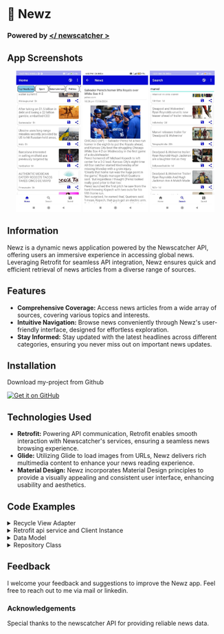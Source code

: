 # :newspaper: Newz
### Powered by [</ newscatcher >](https://newscatcherapi.com/)
## App Screenshots
<p align="center">
  <img src="Screenshots/msg1156419689-2195.jpg" width="30%" />
  <img src="Screenshots/msg1156419689-2197.jpg" width="30%" />
  <img src="Screenshots/msg1156419689-2188.jpg" width="30%" />
</p>

## Information
Newz is a dynamic news application powered by the Newscatcher API, offering users an immersive experience in accessing global news. Leveraging Retrofit for seamless API integration, Newz ensures quick and efficient retrieval of news articles from a diverse range of sources.

## Features
- **Comprehensive Coverage:** Access news articles from a wide array of sources, covering various topics and interests.
- **Intuitive Navigation:** Browse news conveniently through Newz's user-friendly interface, designed for effortless exploration.
- **Stay Informed:** Stay updated with the latest headlines across different categories, ensuring you never miss out on important news updates.
  
## Installation

Download my-project from Github

[<img src="https://github.com/machiav3lli/oandbackupx/blob/034b226cea5c1b30eb4f6a6f313e4dadcbb0ece4/badge_github.png"
    alt="Get it on GitHub"
    height="80">](https://github.com/TheCodeSmith404/Newz/releases/tag/v1.0)

## Technologies Used
- **Retrofit:** Powering API communication, Retrofit enables smooth interaction with Newscatcher's services, ensuring a seamless news browsing experience.
- **Glide:** Utilizing Glide to load images from URLs, Newz delivers rich multimedia content to enhance your news reading experience.
- **Material Design:** Newz incorporates Material Design principles to provide a visually appealing and consistent user interface, enhancing usability and aesthetics.

## Code Examples
<details><Summary>Recycle View Adapter</Summary>
  
  - Android uses Recycle view or lazy layout(for compose) to populate  large number of items.
  - When working with xml layout we need a adapter to bind the view objects with data to allow users to seamlessly scroll throught the content.

```java
\\ Please explore the repository for complete class

public class NewsAdapter extends RecyclerView.Adapter<NewsAdapter.ViewHolder> {
    private List<News> allNews;
    private Context context;
    private NewsItemBinding binding;
    private NewItemClickListner clickListner;
    private LocalDateTime current=LocalDateTime.now();
    private int viewType;
    
    public NewsAdapter(List<News> allNews, Context context,int viewType,NewItemClickListner clickListner) {
        this.allNews = allNews;
        this.context = context;
        this.clickListner=clickListner;
        this.viewType=viewType;
    }

    @NonNull
    @Override
    public NewsAdapter.ViewHolder onCreateViewHolder(@NonNull ViewGroup parent, int viewType) {
        LayoutInflater inflater = LayoutInflater.from(parent.getContext());
        binding= NewsItemBinding.inflate(inflater,parent,false);
        return new ViewHolder(binding,viewType,clickListner);
    }

    @Override
    public void onBindViewHolder(@NonNull NewsAdapter.ViewHolder holder, int position) {
        News news=allNews.get(position);
        holder.title.setText(news.getTitle());
        holder.date.setText(getHours(news.getDate());
        String src=news.getCleanUrl();
        String sub=src.substring(0,src.indexOf('.'));
        holder.source.setText(String.format("%s%s", String.valueOf(src.charAt(0)).toUpperCase(), src.substring(1, sub.length())));

        ImageView imageView=holder.image;
        String imageUrl=news.getMedia();
        Glide.with(context)
                .load(imageUrl)
                .apply(new RequestOptions()
                        .placeholder(R.mipmap.image_holder_foreground) // Placeholder image
                        .error(R.mipmap.image_not_found_foreground)
                        .centerCrop()// Error image in case of loading failure
                )
                .into(imageView);
    }
    @Override
    public int getItemViewType(int position) {
        return viewType;
    }
    @Override
    public int getItemCount() {
        if(allNews!=null)
            return allNews.size();
        else 
            return 0;
    }
}
```
</details>
<details><Summary>Retrofit api service and Client Instance</Summary>

- ClientInstance to create a singleton Retrofit Instance to make http requests
```java
  public class ClientInstance {
    private static Retrofit retrofit;
    private static final String BASE_URL = "https://api.newscatcherapi.com/v2/";

    public static Retrofit getRetrofitInstance() {
        if (retrofit == null) {
            retrofit = new Retrofit.Builder()
                    .baseUrl(BASE_URL)
                    .addConverterFactory(GsonConverterFactory.create())
                    .build();
        }
        return retrofit;
    }
}
```
  
- ApiService Interface to specify the endpoints, parameters, headers and HTTP methods to make calls
```java
public interface ApiService {
    @Headers("x-api-key:your-key-here")
    @GET("search")
    Call<ResponseWrapper> getEverything(
            @Query("q") String query,
            @Query("lang") String[] lang,
            @Query("countries") String[] countries,
            @Query("topic") String topic
    );
    @Headers("x-api-key: your-key-here")
    @GET("latest_headlines")
    Call<ResponseWrapper> getTopHeadlines(
            @Query("when") String when,
            @Query("lang") String[] lang,
            @Query("countries") String[] country;
}
```
</details>
<details><Summary>Data Model</Summary>
  
- Data models are used in MVVM( Model View View Model) ,MVC(Model View Controller) architecture to define the data model objects.
- In Kotlin the following code snippet can be replaced by the data class.

```java
//Explore the repository for complete class
  public class News {
      private long id;
      private String title;
      private String publishedDate;
      private String link;
      private String cleanUrl;
      private String summary;
      private String media;
  
      public News(String title, String publishedDate, String link, String cleanUrl, String summary, String media) {
          this.title = title;
          this.publishedDate = publishedDate;
          this.link = link;
          this.cleanUrl = cleanUrl;
          this.summary = summary;
          this.media = media;
      }
  
      public long getId() {
          return id;
      }
  
      public void setId(long id) {
          this.id = id;
      }
      // Othe Getters and Setters
  }
```
      
</details>
<details><Summary>Repository Class</Summary>
  
- The repository pattern helps in implementing the "Single Source of Truth" principle, where data is fetched from a single, central source and then distributed to different parts of the application as needed.
- By centralizing data access and manipulation in a repository class, you ensure that all data-related operations go through a single point, making it easier to manage and maintain data consistency.

```java
\\some pieces of code have been removed for better readability
public class Repository {
    private ApiService apiService;
    private  LiveData<List<News>> allNews;
    private SavedDao savedDao;
    public Repository(Application application){
        SavedRoomDatabase savedRoomDatabase=SavedRoomDatabase.getDatabase(application);
        this.savedDao=savedRoomDatabase.savedDao();
        this.allNews= savedDao.getAllNews();
    }

    public Repository() {
        apiService = ClientInstance.getRetrofitInstance().create(ApiService.class);
    }

    public void getTopHeadlines(String[] lang,String[] countryCode, final OnArticlesFetchedListener listener) {
        Call<ResponseWrapper> call = apiService.getTopHeadlines("24h",lang,countryCode);
        executeCall(call, listener);
    }

    public void getEverything(String query,String[] language,String[] country,String topic, final OnArticlesFetchedListener listener) {
        Call<ResponseWrapper> call = apiService.getEverything(query,language,country,topic);
        executeCall(call, listener);
    }

    private void executeCall(Call<ResponseWrapper> call, final OnArticlesFetchedListener listener) {
        Log.d("Load Data","Executing Call");
        call.enqueue(new Callback<ResponseWrapper>() {
            @Override
            public void onResponse(Call<ResponseWrapper> call, Response<ResponseWrapper> response) {
                // if there is a proper response
            }

            @Override
            public void onFailure(Call<ResponseWrapper> call, Throwable t) {
               // if an error is encountered
            }
        });
    }
    public LiveData<List<News>> getAllNews(){
        return allNews;
    }

    public void insert(News news){
        SavedRoomDatabase.databaseWriterExecutor.execute(()-> savedDao.insertNews(news));
    }
    public LiveData<News> get(long id){return savedDao.get(id);}
    public void delete(News news){
        SavedRoomDatabase.databaseWriterExecutor.execute(()->savedDao.delete(news));
    }
    public SavedDao getSavedDao() {
        return savedDao;
    }
}
```
</details>


## Feedback
I welcome your feedback and suggestions to improve the Newz app. Feel free to reach out to me via mail or linkedin.

### Acknowledgements
Special thanks to the newscatcher API for providing reliable news data.

